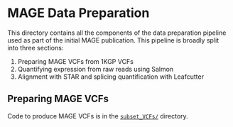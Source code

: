 # MAGE Data Preparation

This directory contains all the components of the data preparation pipeline used as part of the initial MAGE publication. This pipeline is broadly split into three sections:
1. Preparing MAGE VCFs from 1KGP VCFs
2. Quantifying expression from raw reads using Salmon
3. Alignment with STAR and splicing quantification with Leafcutter

## Preparing MAGE VCFs

Code to produce MAGE VCFs is in the [`subset_VCFs/`](subset_VCFs/) directory.
